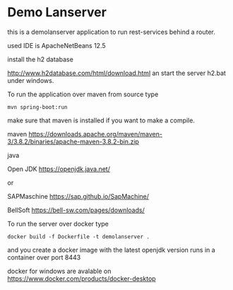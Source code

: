 
Demo Lanserver
============================================================

this is a demolanserver application to 
run rest-services behind a router.


used IDE is ApacheNetBeans 12.5


install the h2 database

http://www.h2database.com/html/download.html
an start the server h2.bat under windows.




To run the application over maven from source type

`mvn spring-boot:run`


make sure that maven is installed if you want to make a compile.

maven
https://downloads.apache.org/maven/maven-3/3.8.2/binaries/apache-maven-3.8.2-bin.zip

java 

Open JDK
https://openjdk.java.net/

or

SAPMaschine
https://sap.github.io/SapMachine/

BellSoft
https://bell-sw.com/pages/downloads/



To run the server over docker type

`docker build -f Dockerfile -t demolanserver .`

and you create a docker image with the latest openjdk version
runs in a container over port 8443

docker for windows are avalable on
https://www.docker.com/products/docker-desktop





